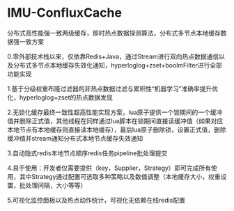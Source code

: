 # IMU-ConfluxCache
分布式高性能强一致两级缓存，即时热点数据探测算法，分布式多节点本地缓存数据强一致方案  

0.零外部技术栈以来，仅依靠Redis+Java，通过Stream进行双向热点数据通信以及分布式多节点本地缓存失效化通知，hyperloglog+zset+boolmFilter进行全部功能实现  

1.基于分级权重布隆过滤器的非热点数据过滤与累积性“机器学习”准确率提升优化，hyperloglog+zset的热点数据发现  

2.无锁化缓存最终一致性超高性能实现方案，lua原子提供一个锁期间的一个缓冲值并删除正式值，其他线程在同样通过lua脚本在锁期间直接读缓冲值（如果对应本地节点有本地缓存则直接读本地缓存），最后lua原子删除锁，设置正式值，删除缓冲值并stream通知分布式本地节点缓存失效通知  

3.自动隐式redis本地节点顺序redis任务pipeline批处理提交  

4.易于使用：开发者仅需要提供（key，Supplier<R>，Strategy）即可完成所有使用，其中Strategy通过配置可选取多种策略以及数值调整（本地缓存大小，权重设置，批处理间隔，大小等等）  

5.可视化监控面板以及热点动作统计，可视化无依赖在线redis配置  
